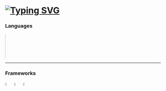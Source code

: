 # [![Typing SVG](https://readme-typing-svg.demolab.com/?lines=Antonio+Santese;Software+Developer)](https://git.io/typing-svg)

<!--
Typing Svg: https://github.com/DenverCoder1/readme-typing-svg
-->

### Languages
<div style="display: table;">
  <img src="https://upload.wikimedia.org/wikipedia/commons/1/18/C_Programming_Language.svg" style="width: 5%; height: 5%; display: table-cell;">
  <img src="https://upload.wikimedia.org/wikipedia/commons/0/0d/C_Sharp_wordmark.svg" style="width: 5%; height: 5%; display: table-cell;">
  <img src="https://upload.wikimedia.org/wikipedia/commons/6/6a/JavaScript-logo.png" style="width: 5%; height: 5%; display: table-cell;">
  <img src="https://upload.wikimedia.org/wikipedia/commons/f/f5/Typescript.svg" style="width: 5%; height: 5%; display: table-cell;">
</div>
<hr>

### Frameworks
<div>
  <img src="https://upload.wikimedia.org/wikipedia/commons/c/c4/Unity_2021.svg" style="width: 5%; height: 5%; display: inline-block;">
  <img src="https://upload.wikimedia.org/wikipedia/commons/c/cf/Angular_full_color_logo.svg" style="width: 5%; height: 5%; display: inline-block;">
  <img src="https://upload.wikimedia.org/wikipedia/commons/d/d1/Ionic_Logo.svg" style="width: 5%; height: 5%; display: inline-block;">
</div>


